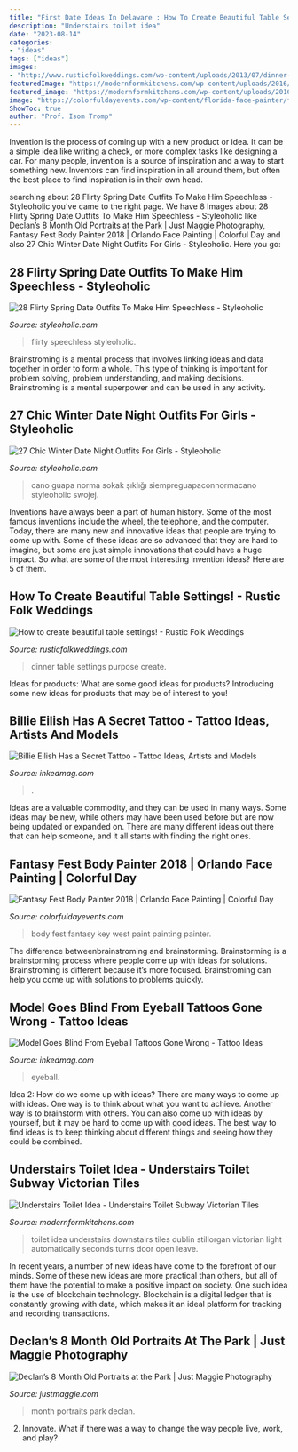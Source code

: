 ```yaml
---
title: "First Date Ideas In Delaware : How To Create Beautiful Table Settings!"
description: "Understairs toilet idea"
date: "2023-08-14"
categories:
- "ideas"
tags: ["ideas"]
images:
- "http://www.rusticfolkweddings.com/wp-content/uploads/2013/07/dinner-party.jpg"
featuredImage: "https://modernformkitchens.com/wp-content/uploads/2016/09/20160714_092005-e1473433419123.jpg"
featured_image: "https://modernformkitchens.com/wp-content/uploads/2016/09/20160714_092005-e1473433419123.jpg"
image: "https://colorfuldayevents.com/wp-content/florida-face-painter/fantasy-fest/fantasy-fest-key-west-body-painter.jpg"
ShowToc: true
author: "Prof. Isom Tromp"
---
```



Invention is the process of coming up with a new product or idea. It can be a simple idea like writing a check, or more complex tasks like designing a car. For many people, invention is a source of inspiration and a way to start something new. Inventors can find inspiration in all around them, but often the best place to find inspiration is in their own head.

	

		
searching about 28 Flirty Spring Date Outfits To Make Him Speechless - Styleoholic you've came to the right page. We have 8 Images about 28 Flirty Spring Date Outfits To Make Him Speechless - Styleoholic like Declan’s 8 Month Old Portraits at the Park | Just Maggie Photography, Fantasy Fest Body Painter 2018 | Orlando Face Painting | Colorful Day and also 27 Chic Winter Date Night Outfits For Girls - Styleoholic. Here you go:
		
    
## 28 Flirty Spring Date Outfits To Make Him Speechless - Styleoholic

<img loading=lazy src="https://i.styleoholic.com/2016/03/flirty-spring-date-outfits-to-make-him-speechless-3.jpg" onerror="this.onerror=null;this.src='https://tse1.mm.bing.net/th?id=OIP.ZaIu6InXg9bfB59OsA2v-QHaOc&amp;pid=15.1';" alt="28 Flirty Spring Date Outfits To Make Him Speechless - Styleoholic">

_Source: styleoholic.com_

>flirty speechless styleoholic. 

	

Brainstroming is a mental process that involves linking ideas and data together in order to form a whole. This type of thinking is important for problem solving, problem understanding, and making decisions. Brainstroming is a mental superpower and can be used in any activity.

    
## 27 Chic Winter Date Night Outfits For Girls - Styleoholic

<img loading=lazy src="https://i.styleoholic.com/2016/01/chic-winter-date-night-outfits-for-girls-28.jpg" onerror="this.onerror=null;this.src='https://tse1.mm.bing.net/th?id=OIP.eNgu8D5Bh5txHStpFTvSlwHaLH&amp;pid=15.1';" alt="27 Chic Winter Date Night Outfits For Girls - Styleoholic">

_Source: styleoholic.com_

>cano guapa norma sokak şıklığı siempreguapaconnormacano styleoholic swojej. 

	

Inventions have always been a part of human history. Some of the most famous inventions include the wheel, the telephone, and the computer. Today, there are many new and innovative ideas that people are trying to come up with. Some of these ideas are so advanced that they are hard to imagine, but some are just simple innovations that could have a huge impact. So what are some of the most interesting invention ideas? Here are 5 of them.

    
## How To Create Beautiful Table Settings! - Rustic Folk Weddings

<img loading=lazy src="http://www.rusticfolkweddings.com/wp-content/uploads/2013/07/dinner-party.jpg" onerror="this.onerror=null;this.src='https://tse4.mm.bing.net/th?id=OIP.vxv5GxDmPlUGcDJIsTz8zAHaLH&amp;pid=15.1';" alt="How to create beautiful table settings! - Rustic Folk Weddings">

_Source: rusticfolkweddings.com_

>dinner table settings purpose create. 

	

Ideas for products: What are some good ideas for products?
Introducing some new ideas for products that may be of interest to you!

    
## Billie Eilish Has A Secret Tattoo - Tattoo Ideas, Artists And Models

<img loading=lazy src="https://www.inkedmag.com/.image/t_share/MTc3MjA3NjA4Mjk2MzUxNDgx/billie-eilish.jpg" onerror="this.onerror=null;this.src='https://tse3.mm.bing.net/th?id=OIP.BPvlzevniNtzq2csE0yihgHaD4&amp;pid=15.1';" alt="Billie Eilish Has a Secret Tattoo - Tattoo Ideas, Artists and Models">

_Source: inkedmag.com_

>. 

	

Ideas are a valuable commodity, and they can be used in many ways. Some ideas may be new, while others may have been used before but are now being updated or expanded on. There are many different ideas out there that can help someone, and it all starts with finding the right ones.

    
## Fantasy Fest Body Painter 2018 | Orlando Face Painting | Colorful Day

<img loading=lazy src="https://colorfuldayevents.com/wp-content/florida-face-painter/fantasy-fest/fantasy-fest-key-west-body-painter.jpg" onerror="this.onerror=null;this.src='https://tse4.mm.bing.net/th?id=OIP.A-SuARaPx-1JRhQKhNRRoAAAAA&amp;pid=15.1';" alt="Fantasy Fest Body Painter 2018 | Orlando Face Painting | Colorful Day">

_Source: colorfuldayevents.com_

>body fest fantasy key west paint painting painter. 

	

The difference betweenbrainstroming and brainstorming.
Brainstorming is a brainstorming process where people come up with ideas for solutions. Brainstroming is different because it’s more focused. Brainstroming can help you come up with solutions to problems quickly.

    
## Model Goes Blind From Eyeball Tattoos Gone Wrong - Tattoo Ideas

<img loading=lazy src="https://www.inkedmag.com/.image/t_share/MTcwNzYxNzc0Nzk3MTcwMzI3/polish-eyeball-fb.jpg" onerror="this.onerror=null;this.src='https://tse3.mm.bing.net/th?id=OIP.vJjCBsTCfXgS6bRzn96G6gHaD4&amp;pid=15.1';" alt="Model Goes Blind From Eyeball Tattoos Gone Wrong - Tattoo Ideas">

_Source: inkedmag.com_

>eyeball. 

	

Idea 2: How do we come up with ideas?
There are many ways to come up with ideas. One way is to think about what you want to achieve. Another way is to brainstorm with others. You can also come up with ideas by yourself, but it may be hard to come up with good ideas. The best way to find ideas is to keep thinking about different things and seeing how they could be combined.

    
## Understairs Toilet Idea - Understairs Toilet Subway Victorian Tiles

<img loading=lazy src="https://modernformkitchens.com/wp-content/uploads/2016/09/20160714_092005-e1473433419123.jpg" onerror="this.onerror=null;this.src='https://tse2.mm.bing.net/th?id=OIP.ns4qPL9xA9ZnGkGSO0BZpQHaJ4&amp;pid=15.1';" alt="Understairs Toilet Idea - Understairs Toilet Subway Victorian Tiles">

_Source: modernformkitchens.com_

>toilet idea understairs downstairs tiles dublin stillorgan victorian light automatically seconds turns door open leave. 

	

In recent years, a number of new ideas have come to the forefront of our minds. Some of these new ideas are more practical than others, but all of them have the potential to make a positive impact on society. One such idea is the use of blockchain technology. Blockchain is a digital ledger that is constantly growing with data, which makes it an ideal platform for tracking and recording transactions.

    
## Declan’s 8 Month Old Portraits At The Park | Just Maggie Photography

<img loading=lazy src="http://justmaggie.com/blog/images/11_04_15_Photos/babys-first-year-photographer-12.jpg" onerror="this.onerror=null;this.src='https://tse4.mm.bing.net/th?id=OIP.5B7tGR9zmYc-yIoLY--Y_QHaLE&amp;pid=15.1';" alt="Declan’s 8 Month Old Portraits at the Park | Just Maggie Photography">

_Source: justmaggie.com_

>month portraits park declan. 

	

2. Innovate. What if there was a way to change the way people live, work, and play?

